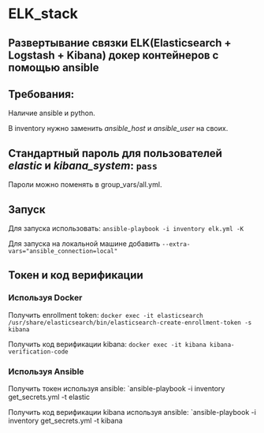 # ELK_stack
## Развертывание связки ELK(Elasticsearch + Logstash + Kibana) докер контейнеров с помощью ansible

## Требования:
Наличие ansible и python.

В inventory нужно заменить *ansible_host* и *ansible_user* на своих.


## Стандартный пароль для пользователей *elastic* и *kibana_system*: `pass`

Пароли можно поменять в group_vars/all.yml. 

## Запуск

Для запуска использовать:
`ansible-playbook -i inventory elk.yml -K`

Для запуска на локальной машине добавить `--extra-vars="ansible_connection=local"`

## Токен и код верификации

### Используя Docker
Получить enrollment token:
`docker exec -it elasticsearch /usr/share/elasticsearch/bin/elasticsearch-create-enrollment-token -s kibana`

Получить код верификации kibana:
`docker exec -it kibana kibana-verification-code`

### Используя Ansible

Получить токен используя ansible:
`ansible-playbook -i inventory get_secrets.yml -t elastic

Получить код верификации kibana используя ansible:
`ansible-playbook -i inventory get_secrets.yml -t kibana
